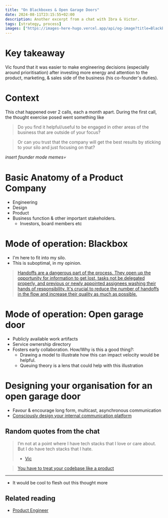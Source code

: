 ```yaml
---
title: "On Blackboxes & Open Garage Doors"
date: 2024-08-11T23:15:55+02:00
description: Another excerpt from a chat with Ibra & Victor.
tags: [strategy, process]
images: ["https://images-here-hugo.vercel.app/api/og-image?title=Blackboxes"]
---
```


# Key takeaway
Vic found that it was easier to make engineering decisions (especially around prioritisation) after investing more energy and attention
to the product, marketing, & sales side of the business (his co-founder's duties).

# Context
This chat happened over 2 calls, each a month apart. During the first call, the thought exercise posed went something like

> Do you find it helpful/useful to be engaged in other areas of the business that are outside of your focus?

> Or can you trust that the company will get the best results by sticking to your silo and just focusing on that?

*insert founder mode memes💀*

# Basic Anatomy of a Product Company

- Engineering
- Design
- Product
- Business function & other important stakeholders.
  - Investors, board members etc

# Mode of operation: Blackbox

- I'm here to fit into my silo.
- This is suboptimal, in my opinion.

> [Handoffs are a dangerous part of the process. They open up the opportunity for information to get lost, tasks not be delegated properly, and previous or newly appointed assignees washing their hands of responsibility. It's crucial to reduce the number of handoffs in the flow and increase their quality as much as possible.](https://activecollab.com/blog/project-management/the-first-principle-of-lean-management-eliminate-waste)

# Mode of operation: Open garage door

- Publicly available work artifacts
- Service ownership directory
- Fosters early collaboration. How/Why is this a good thing?:
  - Drawing a model to illustrate how this can impact velocity would be helpful.
  - Queuing theory is a lens that could help with this illustration

# Designing your organisation for an open garage door

- Favour & encourage long form, multicast, asynchronous communication
- [Consciously design your internal communication platform](/brie)

## Random quotes from the chat
> I’m not at a point where I have tech stacks that I love or care about. But I do have tech stacks that I hate. 
> - [Vic](https://www.linkedin.com/in/victor-janhi-3a5962b7/)

> [You have to treat your codebase like a product](/caap)

---

- It would be cool to flesh out this thought more

## Related reading
- [Product Engineer](/product-engineer)